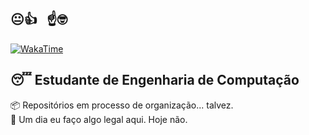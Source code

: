 ##  😐👍 &nbsp; ☝️🤓
[![WakaTime](https://github-readme-stats.vercel.app/api/wakatime?username=@8d564266-da0e-4784-8d12-2a6c5262b3d2&layout=compact&theme=dark)](https://wakatime.com/@@8d564266-da0e-4784-8d12-2a6c5262b3d2)


## 😴 Estudante de Engenharia de Computação
📦 Repositórios em processo de organização... talvez.  
🤖 Um dia eu faço algo legal aqui. Hoje não.
